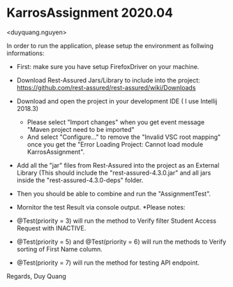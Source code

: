 # KarrosAssignment 2020.04
<duyquang.nguyen>

In order to run the application, please setup the environment as follwing informations:
- First: make sure you have setup FirefoxDriver on your machine.
- Download Rest-Assured Jars/Library to include into the project: https://github.com/rest-assured/rest-assured/wiki/Downloads
- Download and open the project in your development IDE ( I use Intellij 2018.3) 
  + Please select "Import changes" when you get event message "Maven project need to be imported"
  + And select "Configure..." to remove the "Invalid VSC root mapping" once you get the "Error Loading Project: Cannot load module KarrosAssignment".

- Add all the "jar" files from Rest-Assured into the project as an External Library (This should include the "rest-assured-4.3.0.jar" and all jars inside the "rest-assured-4.3.0-deps" folder.
- Then you should be able to combine and run the "AssignmentTest".
- Mornitor the test Result via console output.
*Please notes:
- @Test(priority = 3) will run the method to Verify filter Student Access Request with INACTIVE.
- @Test(priority = 5) and @Test(priority = 6) will run the methods to Verify sorting of First Name column.
- @Test(priority = 7) will run the method for testing API endpoint.


Regards,
Duy Quang
